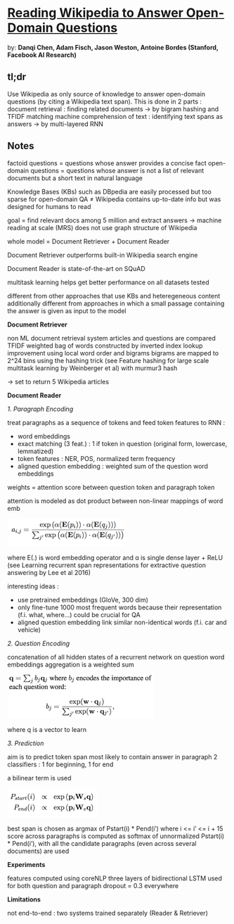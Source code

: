 # [Reading Wikipedia to Answer Open-Domain Questions](https://arxiv.org/pdf/1704.00051.pdf) 

by: **Danqi Chen, Adam Fisch, Jason Weston, Antoine Bordes (Stanford, Facebook AI Research)**

## tl;dr
Use Wikipedia as only source of knowledge to answer open-domain questions (by citing a Wikipedia text span). This is done in 2 parts : 
document retrieval : finding related documents   ->  by bigram hashing and TFIDF matching
machine comprehension of text : identifying text spans as answers   -> by multi-layered RNN

## Notes

factoid questions = questions whose answer provides a concise fact
open-domain questions = questions whose answer is not a list of relevant documents but a short text in natural language

Knowledge Bases (KBs) such as DBpedia are easily processed but too sparse for open-domain QA ≠ Wikipedia contains up-to-date info but was designed for humans to read

goal = find relevant docs among 5 million and extract answers -> machine reading at scale (MRS)
does not use graph structure of Wikipedia

whole model = Document Retriever + Document Reader

Document Retriever outperforms built-in Wikipedia search engine

Document Reader is state-of-the-art on SQuAD

multitask learning helps get better performance on all datasets tested

different from other approaches that use KBs and heteregeneous content additionally
different from approaches in which a small passage containing the answer is given as input to the model

**Document Retriever**

non ML document retrieval system
articles and questions are compared TFIDF weighted bag of words constructed by inverted index lookup
improvement using local word order and bigrams
bigrams are mapped to 2^24 bins using the hashing trick (see Feature hashing for large scale multitask learning by Weinberger et al) with murmur3 hash

-> set to return 5 Wikipedia articles

**Document Reader**

*1. Paragraph Encoding*

treat paragraphs as a sequence of tokens and feed token features to RNN :

* word embeddings
* exact matching (3 feat.) : 1 if token in question (original form, lowercase, lemmatized)
* token features : NER, POS, normalized term frequency
* aligned question embedding : weighted sum of the question word embeddings

weights = attention score between question token and paragraph token

attention is modeled as dot product between non-linear mappings of word emb

![](/imgs/drqa.png)
                                                      
where E(.) is word embedding operator and ɑ is single dense layer + ReLU (see Learning recurrent span representations for extractive question answering by Lee et al 2016)

interesting ideas :

* use pretrained embeddings (GloVe, 300 dim)
* only fine-tune 1000 most frequent words because their representation (f.i. what, where...) could be crucial for QA
* aligned question embedding link similar non-identical words (f.i. car and vehicle)

*2. Question Encoding*

concatenation of all hidden states of a recurrent network on question word embeddings
aggregation is a weighted sum 

![](/imgs/drqa2.png)

where q is a vector to learn

*3. Prediction*

aim is to predict token span most likely to contain answer in paragraph
2 classifiers : 1 for beginning, 1 for end

a bilinear term is used

![](/imgs/drqa3.png)

best span is chosen as argmax of Pstart(i) * Pend(i’) where i <= i’ <= i + 15
score across paragraphs is computed as softmax of unnormalized Pstart(i) * Pend(i’), with all the candidate paragraphs (even across several documents) are used

**Experiments**
 
features computed using coreNLP
three layers of bidirectional LSTM used for both question and paragraph
dropout = 0.3 everywhere

**Limitations**

not end-to-end : two systems trained separately (Reader & Retriever) 
